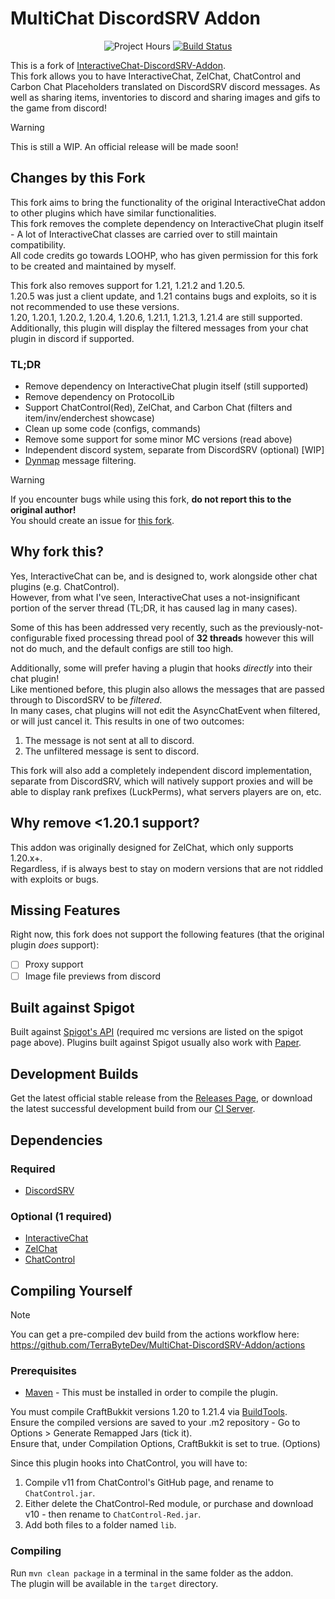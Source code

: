 # MultiChat DiscordSRV Addon
<div align="center">
    <img src="https://wakatime.com/badge/github/TerraByteDev/MultiChat-DiscordSRV-Addon.svg" alt = "Project Hours">
    <a href="https://ci.terrabytedev.com/job/MultiChat-DiscordSRV-Addon/lastSuccessfulBuild/">
        <img alt="Build Status" src="https://ci.terrabytedev.com/buildStatus/icon?job=MultiChat-DiscordSRV-Addon">
    </a>
</div>

This is a fork of [InteractiveChat-DiscordSRV-Addon](https://github.com/LOOHP/InteractiveChat-DiscordSRV-Addon).\
This fork allows you to have InteractiveChat, ZelChat, ChatControl and Carbon Chat Placeholders translated on DiscordSRV discord messages. As well as sharing items, inventories to discord and sharing images and gifs to the game from discord!

> [!WARNING]
> This is still a WIP.
> An official release will be made soon!

## Changes by this Fork
This fork aims to bring the functionality of the original InteractiveChat addon to other plugins which have similar functionalities.\
This fork removes the complete dependency on InteractiveChat plugin itself - A lot of InteractiveChat classes are carried over to still maintain compatibility.\
All code credits go towards LOOHP, who has given permission for this fork to be created and maintained by myself.

This fork also removes support for 1.21, 1.21.2 and 1.20.5.\
1.20.5 was just a client update, and 1.21 contains bugs and exploits, so it is not recommended to use these versions.\
1.20, 1.20.1, 1.20.2, 1.20.4, 1.20.6, 1.21.1, 1.21.3, 1.21.4 are still supported.\
Additionally, this plugin will display the filtered messages from your chat plugin in discord if supported.

### TL;DR
- Remove dependency on InteractiveChat plugin itself (still supported)
- Remove dependency on ProtocolLib
- Support ChatControl(Red), ZelChat, and Carbon Chat (filters and item/inv/enderchest showcase)
- Clean up some code (configs, commands)
- Remove some support for some minor MC versions (read above)
- Independent discord system, separate from DiscordSRV (optional) [WIP]
- [Dynmap](https://github.com/webbukkit/dynmap) message filtering.

> [!WARNING]
> If you encounter bugs while using this fork, **do not report this to the original author!**\
> You should create an issue for [this fork](https://github.com/TerraByteDev/MultiChat-DiscordSRV-Addon/issues).

## Why fork this?
Yes, InteractiveChat can be, and is designed to, work alongside other chat plugins (e.g. ChatControl).\
However, from what I've seen, InteractiveChat uses a not-insignificant portion of the server thread (TL;DR, it has caused lag in many cases).

Some of this has been addressed very recently, such as the previously-not-configurable fixed processing thread pool of **32 threads** however this will not do much, and the default configs are still too high.

Additionally, some will prefer having a plugin that hooks *directly* into their chat plugin!\
Like mentioned before, this plugin also allows the messages that are passed through to DiscordSRV to be *filtered*.\
In many cases, chat plugins will not edit the AsyncChatEvent when filtered, or will just cancel it. This results in one of two outcomes:
1. The message is not sent at all to discord.
2. The unfiltered message is sent to discord.

This fork will also add a completely independent discord implementation, separate from DiscordSRV, which will natively support proxies and will be able to display rank prefixes (LuckPerms), what servers players are on, etc.

## Why remove <1.20.1 support?
This addon was originally designed for ZelChat, which only supports 1.20.x+.\
Regardless, if is always best to stay on modern versions that are not riddled with exploits or bugs.


## Missing Features
Right now, this fork does not support the following features (that the original plugin *does* support):
- [ ] Proxy support
- [ ] Image file previews from discord

## Built against Spigot
Built against [Spigot's API](https://www.spigotmc.org/wiki/buildtools/) (required mc versions are listed on the spigot page above).
Plugins built against Spigot usually also work with [Paper](https://papermc.io/).

## Development Builds

Get the latest official stable release from the [Releases Page](https://github.com/TerraByteDev/MultiChat-DiscordSRV-Addon/releases), or download the latest successful development build from our [CI Server](https://ci.terrabytedev.com/job/MultiChat-DiscordSRV-Addon/lastSuccessfulBuild/).

## Dependencies 

### Required
- [DiscordSRV](https://www.spigotmc.org/resources/discordsrv.18494/)

### Optional (1 required)
- [InteractiveChat](https://www.spigotmc.org/resources/75870/)
- [ZelChat](https://builtbybit.com/resources/zelchat-high-performance-simple.47406/)
- [ChatControl](https://builtbybit.com/resources/chatcontrol-format-filter-chat.18217/)

## Compiling Yourself
> [!NOTE]
> You can get a pre-compiled dev build from the actions workflow here: https://github.com/TerraByteDev/MultiChat-DiscordSRV-Addon/actions

### Prerequisites
- [Maven](https://maven.apache.org/) - This must be installed in order to compile the plugin.

You must compile CraftBukkit versions 1.20 to 1.21.4 via [BuildTools](https://www.spigotmc.org/wiki/buildtools/).\
Ensure the compiled versions are saved to your .m2 repository - Go to Options > Generate Remapped Jars (tick it).\
Ensure that, under Compilation Options, CraftBukkit is set to true. (Options)

Since this plugin hooks into ChatControl, you will have to:
1. Compile v11 from ChatControl's GitHub page, and rename to `ChatControl.jar`.
2. Either delete the ChatControl-Red module, or purchase and download v10 - then rename to `ChatControl-Red.jar`.
3. Add both files to a folder named `lib`.

### Compiling
Run `mvn clean package` in a terminal in the same folder as the addon.\
The plugin will be available in the `target` directory.
